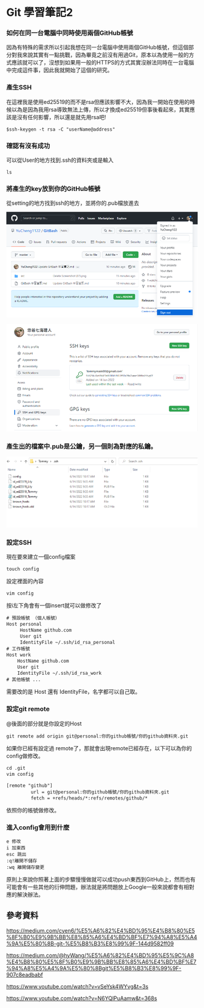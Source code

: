 # Git 學習筆記2

### 如何在同一台電腦中同時使用兩個GitHub帳號

因為有特殊的需求所以引起我想在同一台電腦中使用兩個GitHub帳號，但這個部分對我來說其實有一點挑戰，因為畢竟之前沒有用過Git，原本以為使用一般的方式應該就可以了，沒想到如果用一般的HTTPS的方式其實沒辦法同時在一台電腦中完成這件事，因此我就開始了這個的研究。

### 產生SSH

在這裡我是使用ed25519的而不是rsa但應該影響不大，因為我一開始在使用的時候以為是因為我用rsa導致無法上傳，所以才換成ed25519但事後看起來，其實應該是沒有任何影響，所以還是就先用rsa吧!

```git
$ssh-keygen -t rsa -C "userName@address"
```

### 確認有沒有成功

可以從User的地方找到.ssh的資料夾或是輸入

```git
ls
```

### 將產生的key放到你的GitHub帳號

從setting的地方找到ssh的地方，並將你的.pub檔放進去

![Screenshot 2022-06-14 185334](https://github.com/YuCheng1122/GitBash/blob/master/src/Screenshot%202022-06-14%20185334.png)

![git(11)](https://github.com/YuCheng1122/GitBash/blob/master/src/git(11).png)

### 產生出的檔案中.pub是公鑰，另一個則為對應的私鑰。

![git(12)](https://github.com/YuCheng1122/GitBash/blob/master/src/git(12).png)

### 設定SSH

現在要來建立一個config檔案

```git
touch config
```

設定裡面的內容

```git
vim config
```

按i左下角會有一個insert就可以做修改了

```git
# 預設帳號 （個人帳號） 
Host personal
     HostName github.com
     User git
     IdentityFile ~/.ssh/id_rsa_personal
# 工作帳號
Host work
    HostName github.com
    User git
    IdentityFile ~/.ssh/id_rsa_work
# 其他帳號 ...
```

需要改的是 Host 還有 IdentityFile，名字都可以自己取。

### 設定git remote

@後面的部分就是你設定的Host

```git
git remote add origin git@personal:你的github帳號/你的github資料夾.git
```

如果你已經有設定過 remote了，那就會出現remote已經存在，以下可以為你的config做修改。

```git
cd .git
vim config
```

```git
[remote "github"]
         url = git@personal:你的github帳號/你的github資料夾.git
         fetch = +refs/heads/*:refs/remotes/github/*
```

依照你的帳號做修改。

### 進入config會用到什麼

```git
e 修改
i 加東西
esc 跳出
:q!離開不儲存
:wq 離開儲存變更
```
原則上來說你照著上面的步驟慢慢做就可以成功push東西到GitHub上，然而也有可能會有一些其他的衍伸問題，辦法就是將問題放上Google一般來說都會有相對應的解決辦法。
## 參考資料

https://medium.com/cyen6/%E5%A6%82%E4%BD%95%E4%B8%80%E5%8F%B0%E9%9B%BB%E8%85%A6%E4%BD%BF%E7%94%A8%E5%A4%9A%E5%80%8B-git-%E5%B8%B3%E8%99%9F-144d9582ff09

https://medium.com/@hyWang/%E5%A6%82%E4%BD%95%E5%9C%A8%E4%B8%80%E5%8F%B0%E9%9B%BB%E8%85%A6%E4%BD%BF%E7%94%A8%E5%A4%9A%E5%80%8Bgit%E5%B8%B3%E8%99%9F-907c8eadbabf

https://www.youtube.com/watch?v=vSeYsk4WYvg&t=3s

https://www.youtube.com/watch?v=N6YQlPuAamw&t=368s
